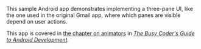 This sample Android app demonstrates
implementing a three-pane UI, like the one used in the original Gmail app, where which panes are visible depend on user actions.

This app is covered in 
[the chapter on animators](https://commonsware.com/Android/previews/animators)
in [*The Busy Coder's Guide to Android Development*](https://commonsware.com/Android/).

